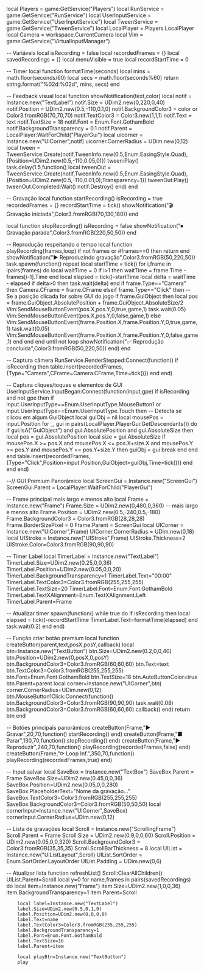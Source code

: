 local Players = game:GetService("Players")
local RunService = game:GetService("RunService")
local UserInputService = game:GetService("UserInputService")
local TweenService = game:GetService("TweenService")
local LocalPlayer = Players.LocalPlayer
local Camera = workspace.CurrentCamera
local Vim = game:GetService("VirtualInputManager")

-- Variáveis
local isRecording = false
local recordedFrames = {}
local savedRecordings = {}
local menuVisible = true
local recordStartTime = 0

-- Timer
local function formatTime(seconds)
    local mins = math.floor(seconds/60)
    local secs = math.floor(seconds%60)
    return string.format("%02d:%02d", mins, secs)
end

-- Feedback visual
local function showNotification(text,color)
    local notif = Instance.new("TextLabel")
    notif.Size = UDim2.new(0,220,0,40)
    notif.Position = UDim2.new(0.5,-110,0.1,0)
    notif.BackgroundColor3 = color or Color3.fromRGB(70,70,70)
    notif.TextColor3 = Color3.new(1,1,1)
    notif.Text = text
    notif.TextSize = 18
    notif.Font = Enum.Font.GothamBold
    notif.BackgroundTransparency = 0.1
    notif.Parent = LocalPlayer:WaitForChild("PlayerGui")
    local uicorner = Instance.new("UICorner",notif)
    uicorner.CornerRadius = UDim.new(0,12)
    local tween = TweenService:Create(notif,TweenInfo.new(0.5,Enum.EasingStyle.Quad),{Position=UDim2.new(0.5,-110,0.05,0)})
    tween:Play()
    task.delay(1.5,function()
        local tweenOut = TweenService:Create(notif,TweenInfo.new(0.5,Enum.EasingStyle.Quad),{Position=UDim2.new(0.5,-110,0.01,0);Transparency=1})
        tweenOut:Play()
        tweenOut.Completed:Wait()
        notif:Destroy()
    end)
end

-- Gravação
local function startRecording()
    isRecording = true
    recordedFrames = {}
    recordStartTime = tick()
    showNotification("🎬 Gravação iniciada",Color3.fromRGB(70,130,180))
end

local function stopRecording()
    isRecording = false
    showNotification("⏹ Gravação parada",Color3.fromRGB(220,50,50))
end

-- Reprodução respeitando o tempo
local function playRecording(frames,loop)
    if not frames or #frames==0 then return end
    showNotification("▶ Reproduzindo gravação",Color3.fromRGB(50,220,50))
    task.spawn(function()
        repeat
            local startTime = tick()
            for i,frame in ipairs(frames) do
                local waitTime = 0
                if i>1 then waitTime = frame.Time - frames[i-1].Time end
                local elapsed = tick()-startTime
                local delta = waitTime - elapsed
                if delta>0 then task.wait(delta) end
                if frame.Type=="Camera" then
                    Camera.CFrame = frame.CFrame
                elseif frame.Type=="Click" then
                    -- Se a posição clicada for sobre GUI do jogo
                    if frame.GuiObject then
                        local pos = frame.GuiObject.AbsolutePosition + frame.GuiObject.AbsoluteSize/2
                        Vim:SendMouseButtonEvent(pos.X,pos.Y,0,true,game,1)
                        task.wait(0.05)
                        Vim:SendMouseButtonEvent(pos.X,pos.Y,0,false,game,1)
                    else
                        Vim:SendMouseButtonEvent(frame.Position.X,frame.Position.Y,0,true,game,1)
                        task.wait(0.05)
                        Vim:SendMouseButtonEvent(frame.Position.X,frame.Position.Y,0,false,game,1)
                    end
                end
            end
        until not loop
        showNotification("✅ Reprodução concluída",Color3.fromRGB(50,220,50))
    end)
end

-- Captura câmera
RunService.RenderStepped:Connect(function()
    if isRecording then
        table.insert(recordedFrames,{Type="Camera",CFrame=Camera.CFrame,Time=tick()})
    end
end)

-- Captura cliques/toques e elementos de GUI
UserInputService.InputBegan:Connect(function(input,gpe)
    if isRecording and not gpe then
        if input.UserInputType==Enum.UserInputType.MouseButton1 or input.UserInputType==Enum.UserInputType.Touch then
            -- Detecta se clicou em algum GuiObject
            local guiObj = nil
            local mousePos = input.Position
            for _, gui in pairs(LocalPlayer.PlayerGui:GetDescendants()) do
                if gui:IsA("GuiObject") and gui.AbsolutePosition and gui.AbsoluteSize then
                    local pos = gui.AbsolutePosition
                    local size = gui.AbsoluteSize
                    if mousePos.X >= pos.X and mousePos.X <= pos.X+size.X and mousePos.Y >= pos.Y and mousePos.Y <= pos.Y+size.Y then
                        guiObj = gui
                        break
                    end
                end
            end
            table.insert(recordedFrames,{Type="Click",Position=input.Position,GuiObject=guiObj,Time=tick()})
        end
    end
end)

--// GUI Premium Panorâmico
local ScreenGui = Instance.new("ScreenGui")
ScreenGui.Parent = LocalPlayer:WaitForChild("PlayerGui")

-- Frame principal mais largo e menos alto
local Frame = Instance.new("Frame")
Frame.Size = UDim2.new(0,480,0,360) -- mais largo e menos alto
Frame.Position = UDim2.new(0.5,-240,0.5,-180)
Frame.BackgroundColor3 = Color3.fromRGB(28,28,28)
Frame.BorderSizePixel = 0
Frame.Parent = ScreenGui
local UICorner = Instance.new("UICorner",Frame)
UICorner.CornerRadius = UDim.new(0,18)
local UIStroke = Instance.new("UIStroke",Frame)
UIStroke.Thickness=2
UIStroke.Color=Color3.fromRGB(90,90,90)

-- Timer Label
local TimerLabel = Instance.new("TextLabel")
TimerLabel.Size=UDim2.new(0.25,0,0,36)
TimerLabel.Position=UDim2.new(0.05,0,0,20)
TimerLabel.BackgroundTransparency=1
TimerLabel.Text="00:00"
TimerLabel.TextColor3=Color3.fromRGB(255,255,255)
TimerLabel.TextSize=20
TimerLabel.Font=Enum.Font.GothamBold
TimerLabel.TextXAlignment=Enum.TextXAlignment.Left
TimerLabel.Parent=Frame

-- Atualizar timer
spawn(function()
    while true do
        if isRecording then
            local elapsed = tick()-recordStartTime
            TimerLabel.Text=formatTime(elapsed)
        end
        task.wait(0.2)
    end
end)

-- Função criar botão premium
local function createButton(parent,text,posX,posY,callback)
    local btn=Instance.new("TextButton")
    btn.Size=UDim2.new(0.2,0,0,40)
    btn.Position=UDim2.new(0,posX,0,posY)
    btn.BackgroundColor3=Color3.fromRGB(60,60,60)
    btn.Text=text
    btn.TextColor3=Color3.fromRGB(255,255,255)
    btn.Font=Enum.Font.GothamBold
    btn.TextSize=18
    btn.AutoButtonColor=true
    btn.Parent=parent
    local corner=Instance.new("UICorner",btn)
    corner.CornerRadius=UDim.new(0,12)
    btn.MouseButton1Click:Connect(function()
        btn.BackgroundColor3=Color3.fromRGB(90,90,90)
        task.wait(0.08)
        btn.BackgroundColor3=Color3.fromRGB(60,60,60)
        callback()
    end)
    return btn
end

-- Botões principais panorâmicos
createButton(Frame,"▶ Gravar",20,70,function() startRecording() end)
createButton(Frame,"■ Parar",130,70,function() stopRecording() end)
createButton(Frame,"▶ Reproduzir",240,70,function() playRecording(recordedFrames,false) end)
createButton(Frame,"⟳ Loop Inf.",350,70,function() playRecording(recordedFrames,true) end)

-- Input salvar
local SaveBox = Instance.new("TextBox")
SaveBox.Parent = Frame
SaveBox.Size=UDim2.new(0.45,0,0,36)
SaveBox.Position=UDim2.new(0.05,0,0,280)
SaveBox.PlaceholderText="Nome da gravação..."
SaveBox.TextColor3=Color3.fromRGB(255,255,255)
SaveBox.BackgroundColor3=Color3.fromRGB(50,50,50)
local cornerInput=Instance.new("UICorner",SaveBox)
cornerInput.CornerRadius=UDim.new(0,12)

-- Lista de gravações
local Scroll = Instance.new("ScrollingFrame")
Scroll.Parent = Frame
Scroll.Size = UDim2.new(0.9,0,0,60)
Scroll.Position = UDim2.new(0.05,0,0,320)
Scroll.BackgroundColor3 = Color3.fromRGB(35,35,35)
Scroll.ScrollBarThickness = 8
local UIList = Instance.new("UIListLayout",Scroll)
UIList.SortOrder = Enum.SortOrder.LayoutOrder
UIList.Padding = UDim.new(0,6)

-- Atualizar lista
function refreshList()
    Scroll:ClearAllChildren()
    UIList.Parent=Scroll
    local y=0
    for name,frames in pairs(savedRecordings) do
        local item=Instance.new("Frame")
        item.Size=UDim2.new(1,0,0,36)
        item.BackgroundTransparency=1
        item.Parent=Scroll

        local label=Instance.new("TextLabel")
        label.Size=UDim2.new(0.5,0,1,0)
        label.Position=UDim2.new(0,0,0,0)
        label.Text=name
        label.TextColor3=Color3.fromRGB(255,255,255)
        label.BackgroundTransparency=1
        label.Font=Enum.Font.GothamBold
        label.TextSize=16
        label.Parent=item

        local playBtn=Instance.new("TextButton")
        play
        
